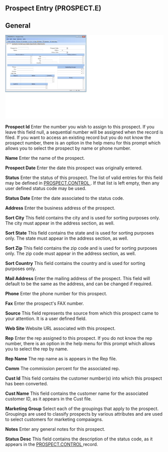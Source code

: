 ##  Prospect Entry (PROSPECT.E)

<PageHeader />

##  General

![](./PROSPECT-E-1.jpg)

**Prospect Id** Enter the number you wish to assign to this prospect. If you
leave this field null, a sequential number will be assigned when the record is
filed. If you want to access an existing record but you do not know the
prospect number, there is an option in the help menu for this prompt which
allows you to select the prospect by name or phone number.  
  
**Name** Enter the name of the prospect.  
  
**Prospect Date** Enter the date this prospect was originally entered.  
  
**Status** Enter the status of this prospect. The list of valid entries for this field may be defined in [ PROSPECT.CONTROL ](../../PROSPECT-CONTROL/README.md) . If that list is left empty, then any user defined status code may be used.   
  
**Status Date** Enter the date associated to the status code.  
  
**Address** Enter the business address of the prospect.  
  
**Sort City** This field contains the city and is used for sorting purposes
only. The city must appear in the address section, as well.  
  
**Sort State** This field contains the state and is used for sorting purposes
only. The state must appear in the address section, as well.  
  
**Sort Zip** This field contains the zip code and is used for sorting purposes
only. The zip code must appear in the address section, as well.  
  
**Sort Country** This field contains the country and is used for sorting
purposes only.  
  
**Mail Address** Enter the mailing address of the prospect. This field will
default to be the same as the address, and can be changed if required.  
  
**Phone** Enter the phone number for this prospect.  
  
**Fax** Enter the prospect's FAX number.  
  
**Source** This field represents the source from which this prospect came to
your attention. It is a user defined field.  
  
**Web Site** Website URL associated with this prospect.  
  
**Rep** Enter the rep assigned to this prospect. If you do not know the rep
number, there is an option in the help menu for this prompt which allows you
to select the rep by name.  
  
**Rep Name** The rep name as is appears in the Rep file.  
  
**Comm** The commission percent for the associated rep.  
  
**Cust Id** This field contains the customer number(s) into which this
prospect has been converted.  
  
**Cust Name** This field contains the customer name for the associated
customer ID, as it appears in the Cust file.  
  
**Marketing Group** Select each of the groupings that apply to the prospect.
Groupings are used to classify prospects by various attributes and are used to
select customers for marketing compaiagns.  
  
**Notes** Enter any general notes for this prospect.  
  
**Status Desc** This field contains the description of the status code, as it appears in the [ PROSPECT.CONTROL ](../../PROSPECT-CONTROL/README.md) record.   
  
  
<badge text= "Version 8.10.57" vertical="middle" />

<PageFooter />